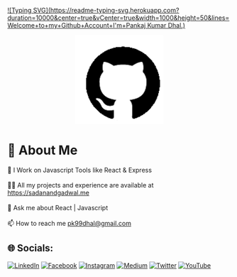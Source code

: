 [![Typing SVG](https://readme-typing-svg.herokuapp.com?duration=10000&center=true&vCenter=true&width=1000&height=50&lines=Welcome+to+my+Github+Account+I'm+Pankaj Kumar Dhal.)](https://git.io/typing-svg)

<div id="header" align="center">
  <img src="./src/images/Github-Animation.gif" width="200"/>
</div>


# 💫 About Me

<!-- ![SadanandGadwal Banner](./src/images/sadanand-banner.jpg) -->


🔭️ I Work on Javascript Tools like React & Express<br><br>🧑‍💻️ All my projects and experience are available at https://sadanandgadwal.me <br><br>💬️ Ask me about React | Javascript <br><br>📫 How to reach me pk99dhal@gmail.com<br>



## 🌐 Socials:
[![LinkedIn](https://img.shields.io/badge/LinkedIn-%230077B5.svg?logo=linkedin&logoColor=white)](https://www.linkedin.com/in/pankaj-kumar-dhal-206131229/) 
[![Facebook](https://img.shields.io/badge/Facebook-%231877F2.svg?logo=Facebook&logoColor=white)]()
[![Instagram](https://img.shields.io/badge/Instagram-%23E4405F.svg?logo=Instagram&logoColor=white)]()
[![Medium](https://img.shields.io/badge/Medium-12100E?logo=medium&logoColor=white)]() 
[![Twitter](https://img.shields.io/badge/Twitter-%231DA1F2.svg?logo=Twitter&logoColor=white)]() 
[![YouTube](https://img.shields.io/badge/YouTube-%23FF0000.svg?logo=YouTube&logoColor=white)]() 

